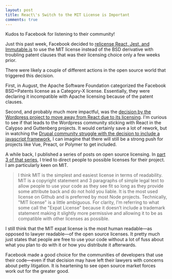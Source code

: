 ```yaml
---
layout: post
title: React\'s Switch to the MIT License is Important
comments: true
---
```


Kudos to Facebook for listening to their community!

Just this past week, Facebook decided to [relicense React, Jest, and Immutable.js](https://code.facebook.com/posts/300798627056246/relicensing-react-jest-flow-and-immutable-js/) to use the MIT license instead of the BSD derivative with troubling patent clauses that was their licensing choice only a few weeks prior.

There were likely a couple of different actions in the open source world that triggered this decision.

First, in August, the Apache Software Foundation categorized the Facebook BSD+Patents license as a Category-X license. Essentially, they were declaring it incompatible with Apache licensing because of the patent clauses.

Second, and probably much more impactful, was the [decision by the Wordpress project to move away from React due to its licensing](https://ma.tt/2017/09/on-react-and-wordpress/). I'm curious to see if that leads to the Wordpress community sticking with React in the Calypso and Guttenberg projects. It would certainly save a lot of rework, but in watching the [Drupal community struggle with the decision to include a javascript framework](https://www.drupal.org/node/2645250), I can imagine that there will still be a strong push for projects like Vue, Preact, or Polymer to get included.

A while back, I published a series of posts on open source licensing. In [part 3 of that series](https://www.phase2technology.com/blog/open-source-licensing-part-3-which-license-should-i-choose/), I tried to direct people to possible licenses for their project. I am particularly keen on MIT.

> I think MIT is the simplest and easiest license in terms of readability. MIT is a copyright statement and 3 paragraphs of simple legal text to allow people to use your code as they see fit so long as they provide some attribute back and do not hold you liable. It is the most used license on Github and is preferred by most Node projects. Technically, "MIT license" is a little ambiguous. For clarity, I’m referring to what some call the "Expat License" because it doesn’t include a trademark statement making it slightly more permissive and allowing it to be as compatible with other licenses as possible.

I still think that the MIT expat license is the most human readable—as opposed to lawyer readable—of the open source licenses. It pretty much just states that people are free to use your code without a lot of fuss about what you plan to do with it or how you distribute it afterwards.

Facebook made a good choice for the communities of developers that use their code—even if that decision may have left their lawyers with concerns about petty litigation. It is heartening to see open source market forces work out for the greater good.
